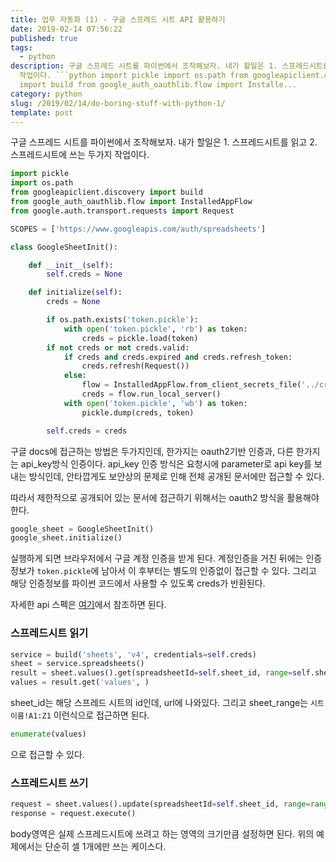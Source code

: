 ```yaml
---
title: 업무 자동화 (1) - 구글 스프레드 시트 API 활용하기
date: 2019-02-14 07:56:22
published: true
tags:
  - python
description: 구글 스프레드 시트를 파이썬에서 조작해보자. 내가 할일은 1. 스프레드시트를 읽고 2. 스프레드시트에 쓰는 두가지
  작업이다. ```python import pickle import os.path from googleapiclient.discovery
  import build from google_auth_oauthlib.flow import Installe...
category: python
slug: /2019/02/14/do-boring-stuff-with-python-1/
template: post
---
```

구글 스프레드 시트를 파이썬에서 조작해보자. 내가 할일은 1. 스프레드시트를 읽고 2. 스프레드시트에 쓰는 두가지 작업이다.

```python
import pickle
import os.path
from googleapiclient.discovery import build
from google_auth_oauthlib.flow import InstalledAppFlow
from google.auth.transport.requests import Request

SCOPES = ['https://www.googleapis.com/auth/spreadsheets']

class GoogleSheetInit():

    def __init__(self):
        self.creds = None

    def initialize(self):
        creds = None

        if os.path.exists('token.pickle'):
            with open('token.pickle', 'rb') as token:
                creds = pickle.load(token)
        if not creds or not creds.valid:
            if creds and creds.expired and creds.refresh_token:
                creds.refresh(Request())
            else:
                flow = InstalledAppFlow.from_client_secrets_file('../credentials.json', SCOPES)
                creds = flow.run_local_server()
            with open('token.pickle', 'wb') as token:
                pickle.dump(creds, token)

        self.creds = creds
```

구글 docs에 접근하는 방법은 두가지인데, 한가지는 oauth2기반 인증과, 다른 한가지는 api_key방식 인증이다. api_key 인증 방식은 요청시에 parameter로 api key를 보내는 방식인데, 안타깝게도 보안상의 문제로 인해 전체 공개된 문서에만 접근할 수 있다.

따라서 제한적으로 공개되어 있는 문서에 접근하기 위해서는 oauth2 방식을 활용해야 한다.

```python
google_sheet = GoogleSheetInit()
google_sheet.initialize()
```

실행하게 되면 브라우저에서 구글 계정 인증을 받게 된다. 계정인증을 거친 뒤에는 인증 정보가 `token.pickle`에 남아서 이 후부터는 별도의 인증없이 접근할 수 있다. 그리고 해당 인증정보를 파이썬 코드에서 사용할 수 있도록 creds가 반환된다.

자세한 api 스펙은 [여기](https://developers.google.com/sheets/api/guides/values)에서 참조하면 된다.

### 스프레드시트 읽기

```python
service = build('sheets', 'v4', credentials=self.creds)
sheet = service.spreadsheets()
result = sheet.values().get(spreadsheetId=self.sheet_id, range=self.sheet_range).execute()
values = result.get('values', )
```

sheet_id는 해당 스프레드 시트의 id인데, url에 나와있다. 그리고 sheet_range는 `시트이름!A1:Z1` 이런식으로 접근하면 된다.

```python
enumerate(values)
```

으로 접근할 수 있다.

### 스프레드시트 쓰기

```python
request = sheet.values().update(spreadsheetId=self.sheet_id, range=range, valueInputOption='RAW', body={ "values": [[value]]})
response = request.execute()
```

body영역은 실제 스프레드시트에 쓰려고 하는 영역의 크기만큼 설정하면 된다. 위의 예제에서는 단순히 셀 1개에만 쓰는 케이스다.
